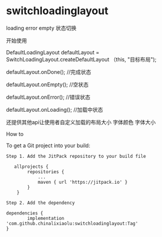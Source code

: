 # switchloadinglayout
loading error empty 状态切换

开始使用

DefaultLoadingLayout defaultLayout = SwitchLoadingLayout.createDefaultLayout （this, "目标布局");

defaultLayout.onDone(); //完成状态

defaultLayout.onEmpty(); //空状态

defaultLayout.onError();  //错误状态

defaultLayout.onLoading(); //加载中状态


还提供其他api让使用者自定义加载的布局大小 字体颜色 字体大小


How to

To get a Git project into your build:

    Step 1. Add the JitPack repository to your build file
    
       allprojects {
            repositories {
                ...
                maven { url 'https://jitpack.io' }
            }
        }
    
    Step 2. Add the dependency
    
    dependencies {
	        implementation 'com.github.chinalixiaolu:switchloadinglayout:Tag'
	}
